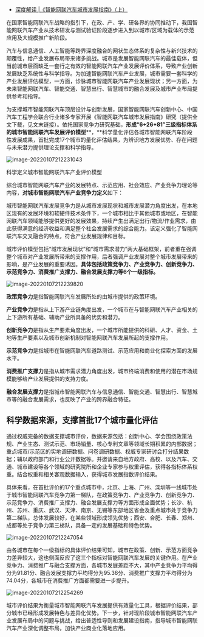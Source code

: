 - [深度解读 |《智能网联汽车城市发展指南》（上）](https://mp.weixin.qq.com/s?__biz=MzUxOTc0MjY1NA==&mid=2247500156&idx=1&sn=0e3707f14657d9c153a1622e4a8dbb99&chksm=f9f674adce81fdbb0215f239fd84b6e0489237e2243f688df9c7e6cd5d965240668f30cef251&scene=21#wechat_redirect)

在国家智能网联汽车战略的指引下，在政、产、学、研各界的协同推动下，我国智能网联汽车产业从技术研发与测试验证阶段逐步进入到以城市/区域为载体的示范应用及大规模推广新阶段。

汽车与信息通信、人工智能等跨界深度融合的网状生态体系的复杂性与新兴技术的颠覆性，给产业发展布局带来诸多挑战。城市是发展智能网联汽车的最佳载体，但当前城市层面缺乏一套行之有效的智能网联汽车产业发展评价体系，导致产业创新发展缺乏系统性与科学指导。为加速智能网联汽车产业发展，城市需要一套科学的产业发展评估模型，一方面，诊脉城市智能网联汽车产业发展现状；另一方面，为未来智能网联汽车、智能交通、智慧出行、智慧城市的融合发展及城市产业布局提供参考和指导。

为支撑城市智能网联汽车顶层设计与创新发展，国家智能网联汽车创新中心、中国汽车工程学会联合行业诸多专家开展《智能网联汽车城市发展指南》研究（提供全文下载，见文末链接）。依托国家竞争力研究基础，**形成“6+26+81”三级指标体系的城市智能网联汽车发展评价模型****，**科学量化评估各城市智能网联汽车阶段性发展成果，首批完成17个城市的量化评估结果，为辨识地方发展优势、存在问题与未来潜力提供理论支撑和科学指导。

![image-20220107212231043](https://gitee.com/er-huomeng/img/raw/master/img/image-20220107212231043.png)

科学定义城市智能网联汽车产业评价模型

综合城市智能网联汽车产业的发展特点、示范应用、社会效应、产业竞争力理论等内容，**对城市智能网联汽车产业竞争力定义**如下：

城市智能网联汽车发展竞争力是从城市发展现状和城市发展潜力角度出发，在本地区现有的发展环境和软硬件技术条件下，一个城市相比于其他城市或地区，在智能网联汽车领域能够提供更好的发展效果，持续产生出满足出行/物流/作业需求，由此获得满意的经济收益和满足整个社会发展需求的综合能力。该定义强化了智能网联汽车交叉融合的特点，符合产业发展规律和目标。

城市评价模型包括“城市发展现状”和“城市需求潜力”两大基础框架，前者重在强调整个城市对产业发展所带来的支撑作用，后者强调产业发展对整个城市发展带来的影响，是产业发展的重要诱因。**具体包括政策竞争力、产业竞争力、创新竞争力、示范竞争力、消费推广支撑力、融合发展支撑力等6个一级指标。**

![image-20220107212239820](https://gitee.com/er-huomeng/img/raw/master/img/image-20220107212239820.png)

**政策竞争力**是指智能网联汽车发展所处的由城市提供的政策环境。

**产业竞争力**是指从上下游产业链角度出发，一个城市在与智能网联汽车产业相关的上下游所有基础、辅助产业所具备的优势和潜力。

**创新竞争力**是指从生产要素角度出发，一个城市所能提供的科研、人才、资金、土地等生产要素以及城市创新机制对智能网联汽车发展所起的支撑作用。

**示范竞争力**是指城市在智能网联汽车道路测试、示范应用和商业化探索方面的发展水平。

**消费推广支撑力**是指从城市需求潜力角度出发，城市终端消费和使用的潜在市场规模能够给产业发展提供的支持力度。

**融合发展支撑力**是指城市智能网联汽车与信息通信、智能交通、智慧出行、智慧城市等的融合发展需求，也反映了产业的跨界融合特征。

## **科学数据来源，支撑首批17个城市量化评估**

通过权威完备的数据支撑城市评价，数据来源包括：创新中心、学会围绕政策法规、产业生态、测试示范、市场销量、核心专利文章等领域长期积累的内部数据；重点城市/示范区的实地调研数据、问卷调研数据、权威专家研讨会打分结果数据；辅以政府部门和行业公开数据等。并邀请来自地方政府、高校、以及汽车、交通、城市建设等各个领域的研究院所和企业专家参与权重评估，获得各指标体系权重。结合权重和相关客观数据输入，获得城市发展指数评价结果。

具体来看，在首批评价的17个重点城市中，北京、上海、广州、深圳等一线城市处于城市智能网联汽车竞争力第一梯队，在政策竞争力、产业竞争力、创新竞争力、示范竞争力、消费推广支撑力、融合发展支撑力等方面形成全面优势；长沙、杭州、苏州、重庆、武汉、天津、南京、无锡等东部地区省会及重点城市处于竞争力第二梯队，总体发展较好，在某些领域形成领先优势；西安、合肥、长春、郑州、成都等处于竞争力第三梯队，具备一定的发展基础和特色优势。

![image-20220107212247054](https://gitee.com/er-huomeng/img/raw/master/img/image-20220107212247054.png)

由各城市在每个一级指标的具体评价结果可知，城市在政策、创新、示范方面竞争力差异较大，这也侧面反应了这三个指标对智能网联汽车发展的关键作用。在产业竞争力、消费推广与融合支撑方面，各城市发展差距不大，其中产业竞争力平均得分为91.81分、融合发展支撑力平均得分为95.36分、消费推广支撑力平均得分为74.04分，各城市在消费推广方面都需要进一步提升。

![image-20220107212254269](https://gitee.com/er-huomeng/img/raw/master/img/image-20220107212254269.png)

城市评价结果为衡量城市智能网联汽车发展提供有效量化工具，根据评价结果，部分城市已经形成发展特色与差异化优势。下一步，针对现阶段城市智能网联汽车产业发展布局中的问题与挑战，给出普适性导则和发展建设指南，指导城市智能网联汽车产业深化调整布局，加快产业商业化落地应用。